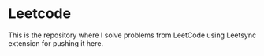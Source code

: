 # Leetcode
This is the repository where I solve problems from LeetCode using Leetsync extension for pushing it here.
